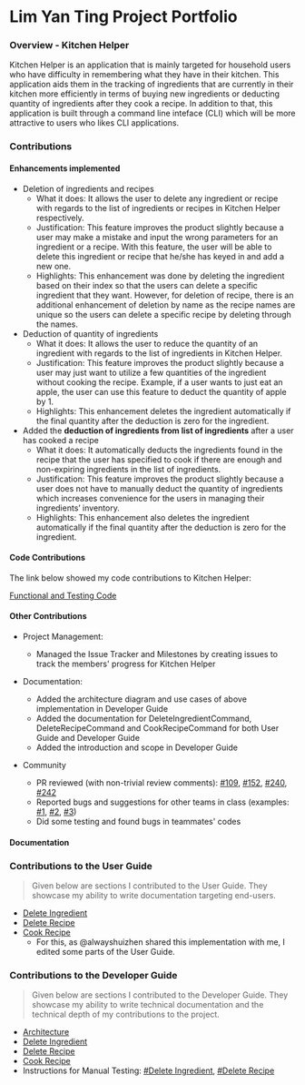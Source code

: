 # Lim Yan Ting Project Portfolio

### Overview - Kitchen Helper
Kitchen Helper is an application that is mainly targeted for household users who have difficulty in remembering what they have in their kitchen. This application aids them in the tracking of ingredients that are currently in their kitchen more efficiently in terms of buying new ingredients or deducting quantity of ingredients after they cook a recipe. In addition to that, this application is built through a command line inteface (CLI) which will be more attractive to users who likes CLI applications. 

### Contributions
#### Enhancements implemented
+ Deletion of ingredients and recipes
    + What it does: It allows the user to delete any ingredient or recipe with regards to the list of ingredients or recipes in Kitchen Helper respectively. 
    + Justification: This feature improves the product slightly because a user may make a mistake and input the wrong parameters for an ingredient or a recipe. With this feature, the user will be able to delete this ingredient or recipe that he/she has keyed in and add a new one. 
    + Highlights: This enhancement was done by deleting the ingredient based on their index so that the users can delete a specific ingredient that they want. However, for deletion of recipe, there is an additional enhancement of deletion by name as the recipe names are unique so the users can delete a specific recipe by deleting through the names.
+ Deduction of quantity of ingredients 
    + What it does: It allows the user to reduce the quantity of an ingredient with regards to the list of ingredients in Kitchen Helper. 
    + Justification: This feature improves the product slightly because a user may just want to utilize a few quantities of the ingredient without cooking the recipe. Example, if a user wants to just eat an apple, the user can use this feature to deduct the quantity of apple by 1.
    + Highlights: This enhancement deletes the ingredient automatically if the final quantity after the deduction is zero for the ingredient. 
+ Added the <b>deduction of ingredients from list of ingredients</b> after a user has cooked a recipe
    + What it does: It automatically deducts the ingredients found in the recipe that the user has specified to cook if there are enough and non-expiring ingredients in the list of ingredients. 
    + Justification: This feature improves the product slightly because a user does not have to manually deduct the quantity of ingredients which increases convenience for the users in managing their ingredients’ inventory. 
    + Highlights: This enhancement also deletes the ingredient automatically if the final quantity after the deduction is zero for the ingredient.

#### Code Contributions 
The link below showed my code contributions to Kitchen Helper:

[Functional and Testing Code](https://nus-cs2113-ay1920s2.github.io/tp-dashboard/#breakdown=true&search=yantingsanity&sort=groupTitle&sortWithin=title&since=2020-03-01&timeframe=commit&mergegroup=false&groupSelect=groupByRepos&tabOpen=true&tabType=authorship&tabAuthor=yantingsanity&tabRepo=AY1920S2-CS2113T-M16-2%2Ftp%5Bmaster%5D)

#### Other Contributions 
+ Project Management:
    + Managed the Issue Tracker and Milestones by creating issues to track the members' progress for Kitchen Helper

+ Documentation:
    + Added the architecture diagram and use cases of above implementation in Developer Guide
    + Added the documentation for DeleteIngredientCommand, DeleteRecipeCommand and CookRecipeCommand for both User Guide and Developer Guide 
    + Added the introduction and scope in Developer Guide
    
+ Community
    + PR reviewed (with non-trivial review comments):  [#109](https://github.com/AY1920S2-CS2113T-M16-2/tp/pull/109), [#152](https://github.com/AY1920S2-CS2113T-M16-2/tp/pull/152), [#240](https://github.com/AY1920S2-CS2113T-M16-2/tp/pull/240), [#242](https://github.com/AY1920S2-CS2113T-M16-2/tp/pull/242)
    + Reported bugs and suggestions for other teams in class (examples: [#1](https://github.com/yantingsanity/ped/issues/2), [#2](https://github.com/yantingsanity/ped/issues/6), [#3](https://github.com/yantingsanity/ped/issues/4))
    + Did some testing and found bugs in teammates' codes 

#### Documentation
### Contributions to the User Guide
> Given below are sections I contributed to the User Guide. They showcase my ability to write documentation targeting end-users.
+ [Delete Ingredient](https://ay1920s2-cs2113t-m16-2.github.io/tp/UserGuide.html#333-delete-an-ingredient-deleteingredient)
+ [Delete Recipe](https://ay1920s2-cs2113t-m16-2.github.io/tp/UserGuide.html#343-delete-a-recipe-deleterecipe)
+ [Cook Recipe](https://ay1920s2-cs2113t-m16-2.github.io/tp/UserGuide.html#345-cooking-a-recipe-cookrecipe) 
    + For this, as @alwayshuizhen shared this implementation with me, I edited some parts of the User Guide.
    
### Contributions to the Developer Guide 
> Given below are sections I contributed to the Developer Guide. They showcase my ability to write technical documentation and the technical depth of my contributions to the project.
+ [Architecture](https://ay1920s2-cs2113t-m16-2.github.io/tp/DeveloperGuide.html#31-architecture)
+ [Delete Ingredient](https://ay1920s2-cs2113t-m16-2.github.io/tp/DeveloperGuide.html#413-delete-all-specific-ingredientss)
+ [Delete Recipe](https://ay1920s2-cs2113t-m16-2.github.io/tp/DeveloperGuide.html#424-delete-all-specific-recipes)
+ [Cook Recipe](https://ay1920s2-cs2113t-m16-2.github.io/tp/DeveloperGuide.html#423-cooking-of-recipe)
+ Instructions for Manual Testing: [#Delete Ingredient](https://ay1920s2-cs2113t-m16-2.github.io/tp/DeveloperGuide.html#f4-delete-an-ingredient), [#Delete Recipe](https://ay1920s2-cs2113t-m16-2.github.io/tp/DeveloperGuide.html#f9-delete-a-recipe)
